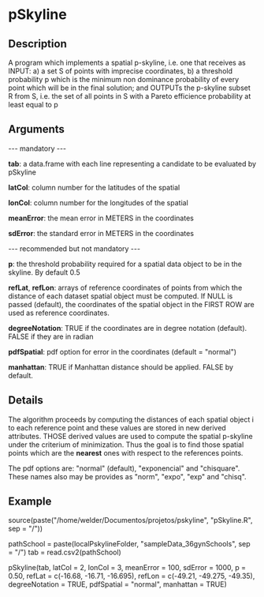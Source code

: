 # pSkyline

## Description
A program which implements a spatial p-skyline, i.e. one that receives as INPUT: 
a) a set S of points with imprecise coordinates, 
b) a threshold probability p which is the minimum non dominance probability 
of every point which will be in the final solution;
and OUTPUTs the p-skyline subset R from S, i.e. the set of all points in S
with a Pareto efficience probability at least equal to p

## Arguments
--- mandatory ---

**tab**: a data.frame with each line representing a candidate to be evaluated by pSkyline

**latCol**: column number for the latitudes of the spatial

**lonCol**: column number for the longitudes of the spatial

**meanError**: the mean error in METERS in the coordinates

**sdError**: the standard error in METERS in the coordinates

--- recommended but not mandatory ---

**p**:      the threshold probability required for a spatial data object to be in the 
        skyline. By default 0.5
        
**refLat**, **refLon**: arrays of reference coordinates of points from which the distance of 
         each dataset spatial object must be computed. If NULL is passed 
         (default), the coordinates of the spatial object in the FIRST ROW are 
         used as reference coordinates.
         
**degreeNotation**: TRUE if the coordinates are in degree notation (default). 
         FALSE if they are in radian
         
**pdfSpatial**: pdf option for error in the coordinates (default = "normal")

**manhattan**: TRUE if Manhattan distance should be applied. FALSE by default.

## Details
The algorithm proceeds by computing the 
distances of each spatial object i to each reference point and these 
values are stored in new derived attributes. THOSE derived values are used to 
compute the spatial p-skyline under the criterium of minimization. Thus the goal is 
to find those spatial points which are the **nearest** ones with respect to the 
references points.

The pdf options are: "normal" (default), "exponencial" and "chisquare". These 
names also may be provides as "norm", "expo", "exp" and "chisq".

## Example
source(paste("/home/welder/Documentos/projetos/pskyline", "pSkyline.R", sep = "/"))

pathSchool = paste(localPskylineFolder, "sampleData_36gynSchools", sep = "/")
tab = read.csv2(pathSchool)

pSkyline(tab, latCol = 2, lonCol = 3, meanError = 100, sdError = 1000, p = 0.50, 
         refLat = c(-16.68, -16.71, -16.695), refLon = c(-49.21, -49.275, -49.35), degreeNotation = TRUE, 
         pdfSpatial = "normal", manhattan = TRUE)
